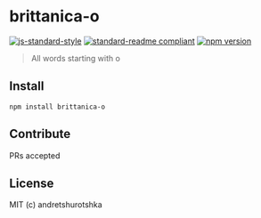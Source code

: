 # brittanica-o

[![js-standard-style](https://img.shields.io/badge/code%20style-standard-brightgreen.svg?style=flat-square)](http://standardjs.com/)
[![standard-readme compliant](https://img.shields.io/badge/standard--readme-OK-green.svg?style=flat-square)](https://github.com/RichardLitt/standard-readme)
[![npm version](https://img.shields.io/npm/v/brittanica-o.svg?style=flat-square)](https://badge.fury.io/js/brittanica-o)

> All words starting with o

## Install
```
npm install brittanica-o
```

## Contribute

PRs accepted

## License

MIT (c) andretshurotshka
